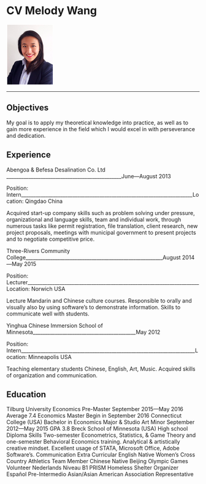 CV Melody Wang
=============

![alt tag](https://github.com/MelMelMelMelMel/Assignment/blob/master/Screen%20Shot%202016-09-27%20at%2021.46.05.png)

---------------

Objectives
------
My goal is to apply my theoretical knowledge into practice, as well as to gain more experience in the field which I would excel in with perseverance and dedication. 


Experience
--------
Abengoa & Befesa Desalination Co. Ltd _______________________________________________June—August 2013

Position: Intern______________________________________________________________________Location: Qingdao China

Acquired start-up company skills such as problem solving under pressure, organizational and language skills, team and individual work, through numerous tasks like permit registration, file translation, client research, new project proposals, meetings with municipal government to present projects and to negotiate competitive price.


Three-Rivers Community College________________________________________________________August 2014—May 2015

Position: Lecturer______________________________________________________________________Location: Norwich USA

Lecture Mandarin and Chinese culture courses. Responsible to orally and visually also by using software’s to demonstrate information. Skills to communicate well with students. 


Yinghua Chinese Immersion School of Minnesota__________________________________________May 2012

Position: Intern_______________________________________________________________________Location: Minneapolis USA

Teaching elementary students Chinese, English, Art, Music. Acquired skills of organization and communication.


Education
-------
Tilburg University
Economics Pre-Master			             		          September 2015—May 2016	Average 7.4
Economics Master					          Begin in September 2016
Connecticut College (USA)
Bachelor in Economics Major & Studio Art Minor	          September 2012—May 2015	GPA 3.8
Breck School of Minnesota (USA)			          High school Diploma
Skills
Two-semester Econometrics, Statistics, & Game Theory and one-semester Behavioral Economics training. Analytical & artistically creative mindset. Excellent usage of STATA, Microsoft Office, Adobe Software’s. 
Communication                                                            Extra Curricular
English 		Native					         Women’s Cross Country Athletics Team Member
Chinese 	Native					         Beijing Olympic Games Volunteer
Nederlands 	Niveau B1				         PRISM Homeless Shelter Organizer 
Español 	Pre-Intermedio				         Asian/Asian American Association Representative

